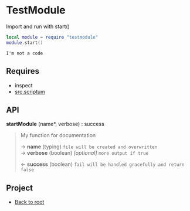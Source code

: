 # TestModule

Import and run with start()
```lua
local module = require "testmodule"
module.start()
```
    I'm not a code


## Requires

+ inspect
+ [src.scriptum](src.scriptum.md)

## API

**startModule** (name\*, verbose) : success  

> My function for documentation  
>
> &rarr; **name** (typing) `file will be created and overwritten`  
> &rarr; **verbose** (boolean) *[optional]* `more output if true`  
>
> &larr; **success** (boolean) `fail will be handled gracefully and return false`  

## Project

+ [Back to root](README.md)
